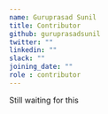 ```yaml
---
name: Guruprasad Sunil
title: Contributor
github: guruprasadsunil
twitter: ""
linkedin: ""
slack: ""
joining_date: ""
role : contributor
---
```


Still waiting for this
